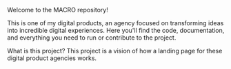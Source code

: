 Welcome to the MACRO repository!

This is one of my digital products, an agency focused on transforming ideas into incredible digital experiences. Here you'll find the code, documentation, and everything you need to run or contribute to the project.

What is this project?
This project is a vision of how a landing page for these digital product agencies works.
